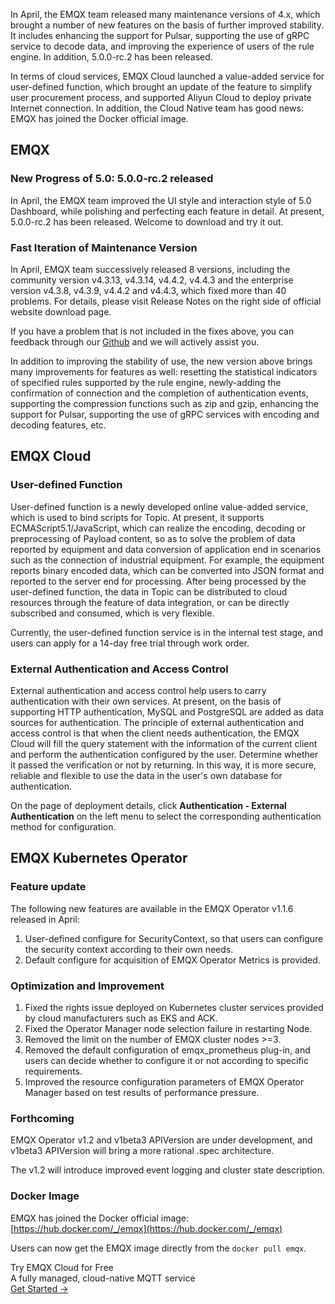 In April, the EMQX team released many maintenance versions of 4.x, which brought a number of new features on the basis of further improved stability. It includes enhancing the support for Pulsar, supporting the use of gRPC service to decode data, and improving the experience of users of the rule engine. In addition, 5.0.0-rc.2 has been released.

In terms of cloud services, EMQX Cloud launched a value-added service for user-defined function, which brought an update of the feature to simplify user procurement process, and supported Aliyun Cloud to deploy private Internet connection. In addition, the Cloud Native team has good news: EMQX has joined the Docker official image.

## EMQX

### New Progress of 5.0: 5.0.0-rc.2 released

In April, the EMQX team improved the UI style and interaction style of 5.0 Dashboard, while polishing and perfecting each feature in detail. At present, 5.0.0-rc.2 has been released. Welcome to download and try it out.

### Fast Iteration of Maintenance Version

In April, EMQX team successively released 8 versions, including the community version v4.3.13, v4.3.14, v4.4.2, v4.4.3 and the enterprise version v4.3.8, v4.3.9, v4.4.2 and v4.4.3, which fixed more than 40 problems. For details, please visit Release Notes on the right side of official website download page.

If you have a problem that is not included in the fixes above, you can feedback through our [Github](https://github.com/emqx/emqx/issues) and we will actively assist you.

In addition to improving the stability of use, the new version above brings many improvements for features as well: resetting the statistical indicators of specified rules supported by the rule engine, newly-adding the confirmation of connection and the completion of authentication events, supporting the compression functions such as zip and gzip, enhancing the support for Pulsar, supporting the use of gRPC services with encoding and decoding features, etc.

## EMQX Cloud

### User-defined Function

User-defined function is a newly developed online value-added service, which is used to bind scripts for Topic. At present, it supports ECMAScript5.1/JavaScript, which can realize the encoding, decoding or preprocessing of Payload content, so as to solve the problem of data reported by equipment and data conversion of application end in scenarios such as the connection of industrial equipment. For example, the equipment reports binary encoded data, which can be converted into JSON format and reported to the server end for processing. After being processed by the user-defined function, the data in Topic can be distributed to cloud resources through the feature of data integration, or can be directly subscribed and consumed, which is very flexible.

Currently, the user-defined function service is in the internal test stage, and users can apply for a 14-day free trial through work order.

### External Authentication and Access Control

External authentication and access control help users to carry authentication with their own services. At present, on the basis of supporting HTTP authentication, MySQL and PostgreSQL are added as data sources for authentication. The principle of external authentication and access control is that when the client needs authentication, the EMQX Cloud will fill the query statement with the information of the current client and perform the authentication configured by the user. Determine whether it passed the verification or not by returning. In this way, it is more secure, reliable and flexible to use the data in the user's own database for authentication.

On the page of deployment details, click **Authentication - External Authentication** on the left menu to select the corresponding authentication method for configuration.

## EMQX Kubernetes Operator

### Feature update

The following new features are available in the EMQX Operator v1.1.6 released in April:

1. User-defined configure for SecurityContext, so that users can configure the security context according to their own needs.
2. Default configure for acquisition of EMQX Operator Metrics is provided.

### Optimization and Improvement

1. Fixed the rights issue deployed on Kubernetes cluster services provided by cloud manufacturers such as EKS and ACK.
2. Fixed the Operator Manager node selection failure in restarting Node.
3. Removed the limit on the number of EMQX cluster nodes >=3.
4. Removed the default configuration of emqx_prometheus plug-in, and users can decide whether to configure it or not according to specific requirements.
5. Improved the resource configuration parameters of EMQX Operator Manager based on test results of performance pressure.

### Forthcoming

EMQX Operator v1.2 and v1beta3 APIVersion are under development, and v1beta3 APIVersion will bring a more rational .spec architecture.

The v1.2 will introduce improved event logging and cluster state description.

### Docker Image

EMQX has joined the Docker official image: [https://hub.docker.com/_/emqx](https://hub.docker.com/_/emqx)

Users can now get the EMQX image directly from the `docker pull emqx`.


<section class="promotion">
    <div>
        Try EMQX Cloud for Free
        <div class="is-size-14 is-text-normal has-text-weight-normal">A fully managed, cloud-native MQTT service</div>
    </div>
    <a href="https://www.emqx.com/en/signup?continue=https://cloud-intl.emqx.com/console/deployments/0?oper=new" class="button is-gradient px-5">Get Started →</a>
</section>
